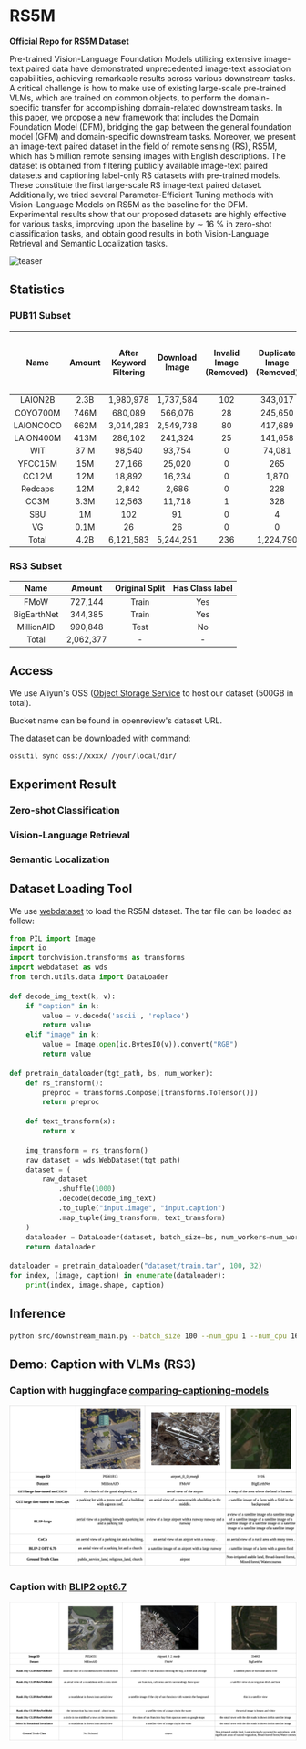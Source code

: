 # RS5M

**Official Repo for RS5M Dataset**

Pre-trained Vision-Language Foundation Models utilizing extensive image-text paired data have demonstrated unprecedented image-text association capabilities, achieving remarkable results across various downstream tasks. A critical challenge is how to make use of existing large-scale pre-trained VLMs, which are trained on common objects, to perform the domain-specific transfer for accomplishing domain-related downstream tasks. In this paper, we propose a new framework that includes the Domain Foundation Model (DFM), bridging the gap between the general foundation model (GFM) and domain-specific downstream tasks. Moreover, we present an image-text paired dataset in the field of remote sensing (RS), RS5M, which has 5 million remote sensing images with English descriptions. The dataset is obtained from filtering publicly available image-text paired datasets and captioning label-only RS datasets with pre-trained models. These constitute the first large-scale RS image-text paired dataset. Additionally, we tried several Parameter-Efficient Tuning methods with Vision-Language Models on RS5M as the baseline for the DFM. Experimental results show that our proposed datasets are highly effective for various tasks, improving upon the baseline by $\sim$ 16 % in zero-shot classification tasks, and obtain good results in both Vision-Language Retrieval and Semantic Localization tasks.

![teaser](img/15datasets_teaser.png)



## Statistics
### PUB11 Subset

| Name               | Amount |   After Keyword Filtering |   Download Image|  Invalid Image (Removed) |   Duplicate Image (Removed)|  Outlier images (Removed by VLM and RS Detector)|  Remain |
|:------------------:|:------:|:-------------------------:|:----------:|:------------------------:|:---------------------:|:------------------------------:|:--------:|
| LAION2B            | 2.3B   | 1,980,978   | 1,737,584   |             102          |        343,017        |          333,686               |1,060,779 |
| COYO700M           | 746M   | 680,089     | 566,076     |     28                   |245,650                |94,329                          | 226,069  |
| LAIONCOCO          | 662M   | 3,014,283   | 2,549,738   |       80                 |417,689                |527,941                         | 1,604,028|
| LAION400M          | 413M   | 286,102     | 241,324     |25                        |141,658                |23,860                          | 75,781    |
| WIT                | 37 M   | 98,540      | 93,754      |0                         |74,081                 |9,299                           | 10,374    |
| YFCC15M            | 15M    | 27,166      | 25,020      |0                         |265                    |15,126                          | 9,629     |
| CC12M              | 12M    | 18,892      | 16,234      | 0                        |1,870                  |4,330                           |10,034    |
| Redcaps            | 12M    | 2,842       | 2,686       | 0                        |228                    |972                             |1,486     |
| CC3M               | 3.3M   | 12,563      | 11,718      | 1                        |328                    |1,817                           |9,572     |
| SBU                | 1M     | 102         | 91          |0                         |4                      |36                              |51        |
| VG                 | 0.1M   | 26          | 26          | 0                        |0                      |20                              |6         |
| Total              | 4.2B   | 6,121,583   | 5,244,251   | 236                        |1,224,790              |1,011,416                       |3,007,809 |


### RS3 Subset

| Name               | Amount | Original Split | Has Class label |
|:------------------:|:------:|:--------------:|:---------------:|
|FMoW|727,144|Train|Yes|
|BigEarthNet|344,385|Train|Yes|
|MillionAID|990,848|Test|No|
|Total|2,062,377|-|-|


## Access
We use Aliyun's OSS ([Object Storage Service](https://www.alibabacloud.com/help/en/object-storage-service/latest/ossutil-overview) to host our dataset (500GB in total).

Bucket name can be found in openreview's dataset URL.

The dataset can be downloaded with command:

```bash
ossutil sync oss://xxxx/ /your/local/dir/
```


## Experiment Result

### Zero-shot Classification

### Vision-Language Retrieval

### Semantic Localization


## Dataset Loading Tool
We use [webdataset](https://webdataset.github.io/webdataset/) to load the RS5M dataset. The tar file can be loaded as follow:

```python
from PIL import Image
import io
import torchvision.transforms as transforms
import webdataset as wds
from torch.utils.data import DataLoader

def decode_img_text(k, v):
    if "caption" in k:
        value = v.decode('ascii', 'replace')
        return value
    elif "image" in k:
        value = Image.open(io.BytesIO(v)).convert("RGB")
        return value

def pretrain_dataloader(tgt_path, bs, num_worker):
    def rs_transform():
        preproc = transforms.Compose([transforms.ToTensor()])
        return preproc

    def text_transform(x):
        return x

    img_transform = rs_transform()
    raw_dataset = wds.WebDataset(tgt_path)
    dataset = (
        raw_dataset
            .shuffle(1000)
            .decode(decode_img_text)
            .to_tuple("input.image", "input.caption")
            .map_tuple(img_transform, text_transform)
    )
    dataloader = DataLoader(dataset, batch_size=bs, num_workers=num_worker)
    return dataloader

dataloader = pretrain_dataloader("dataset/train.tar", 100, 32)
for index, (image, caption) in enumerate(dataloader):
    print(index, image.shape, caption)
```

## Inference
```bash
python src/downstream_main.py --batch_size 100 --num_gpu 1 --num_cpu 16 --downstream_dataset_root ../datasets/downstream_task_dataset  --downstream_config_path ../configs/downstream_adapter-unipelt_ViT-B-32-quickgelu_EuroSAT.yaml
```

## Demo: Caption with VLMs (RS3)

### Caption with huggingface [comparing-captioning-models](https://huggingface.co/spaces/nielsr/comparing-captioning-models)
![teaser](img/rs3_caption_compare.jpg)

### Caption with [BLIP2 opt6.7](https://huggingface.co/docs/transformers/main/model_doc/blip-2)
![teaser](img/blip2_captioning_result.jpg)


